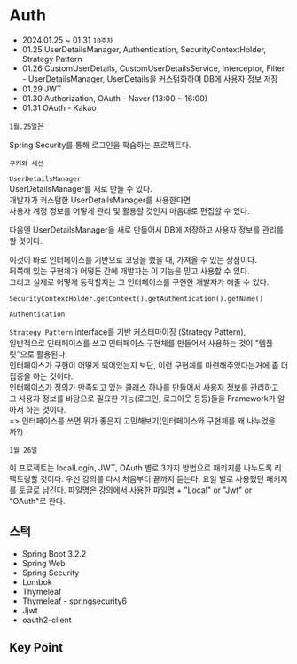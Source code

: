 # Auth

- 2024.01.25 ~ 01.31 `10주차`
- 01.25 UserDetailsManager, Authentication, SecurityContextHolder, Strategy Pattern
- 01.26 CustomUserDetails, CustomUserDetailsService, Interceptor, Filter - UserDetailsManager, UserDetails을 커스텀화하여 DB에 사용자 정보 저장
- 01.29 JWT
- 01.30 Authorization, OAuth - Naver (13:00 ~ 16:00)
- 01.31 OAuth - Kakao

`1월.25일`은 

Spring Security를 통해 로그인을 학습하는 프로젝트다.

`쿠키와 세션`

`UserDetailsManager`  
UserDetailsManager를 새로 만들 수 있다.  
개발자가 커스텀한 UserDetailsManager를 사용한다면   
사용자 계정 정보를 어떻게 관리 및 활용할 것인지 마음대로 편집할 수 있다.

다음엔 UserDetailsManager을 새로 만들어서 DB에 저장하고 사용자 정보를 관리를 할 것이다.

이것이 바로 인터페이스를 기반으로 코딩을 했을 때, 가져올 수 있는 장점이다.  
뒤쪽에 있는 구현체가 어떻든 간에 개발자는 이 기능을 믿고 사용할 수 있다.  
그리고 실제로 어떻게 동작할지는 그 인터페이스를 구현한 개발자가 해줄 수 있다.

`SecurityContextHolder.getContext().getAuthentication().getName()`

`Authentication`

`Strategy Pattern`
interface를 기반 커스터마이징 (Strategy Pattern),  
일반적으로 인터페이스를 쓰고 인터페이스 구현체를 만들어서 사용하는 것이 "템플릿"으로 활용된다.  
인터페이스가 구현이 어떻게 되어있는지 보단, 이런 구현체를 마련해주었다는거에 좀 더 집중을 하는 것이다.  
인터페이스가 정의가 만족되고 있는 클래스 하나를 만들어서 사용자 정보를 관리하고  
그 사용자 정보를 바탕으로 필요한 기능(로그인, 로그아웃 등등)들을 Framework가 알아서 하는 것이다.    
=> 인터페이스를 쓰면 뭐가 좋은지 고민해보기(인터페이스와 구현체를 왜 나누었을까?)  

`1월 26일`


이 프로젝트는 localLogin, JWT, OAuth 별로 3가지 방법으로 패키지를 나누도록 리팩토링할 것이다.
우선 강의를 다시 처음부터 끝까지 듣는다.
요일 별로 사용했던 패키지를 토글로 남긴다.
파일명은 강의에서 사용한 파일명 + "Local" or "Jwt" or "OAuth"로 한다.

## 스택

- Spring Boot 3.2.2
- Spring Web
- Spring Security
- Lombok
- Thymeleaf
- Thymeleaf - springsecurity6
- Jjwt
- oauth2-client

## Key Point




